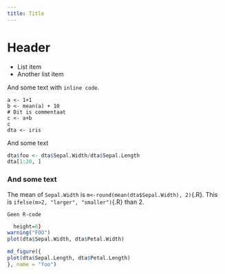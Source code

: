 ```yaml
---
title: Title
---
```



# Header

- List item 
- Another list item

And some text with `inline code`.

``` {#codeblock1 .R echo=TRUE results=TRUE}
a <- 1+1
b <- mean(a) + 10
# Dit is commentaat
c <- a+b
c
dta <- iris
```

And some text

``` {.R fun=tab caption="Sample iris"}
dta$foo <- dta$Sepal.Width/dta$Sepal.Length
dta[1:20, ]
```

### And some text

The mean of `Sepal.Width` is `m<-round(mean(dta$Sepal.Width), 2)`{.R}. 
This is `ifelse(m>2, "larger", "smaller")`{.R} than 2.

```
Geen R-code
```


```{.R fun=fig name="test" caption="My figure" device="pdf" width=8 
  height=6}
warning("FOO")
plot(dta$Sepal.Width, dta$Petal.Width)
```


```{.R fun=raw}
md_figure({
plot(dta$Sepal.Length, dta$Petal.Length)
}, name = "foo")
```
